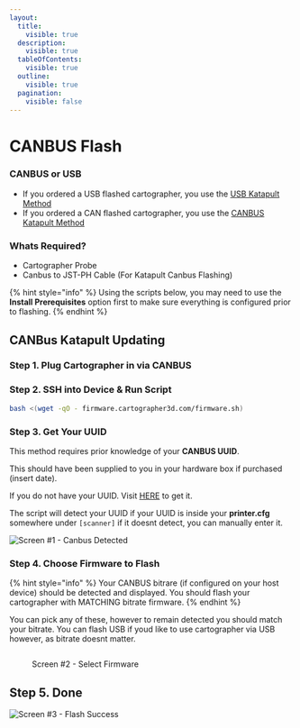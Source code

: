 ```yaml
---
layout:
  title:
    visible: true
  description:
    visible: true
  tableOfContents:
    visible: true
  outline:
    visible: true
  pagination:
    visible: false
---
```


# CANBUS Flash

### CANBUS or USB

* If you ordered a USB flashed cartographer, you use the [USB Katapult Method](usb-flash.md)
* If you ordered a CAN flashed cartographer, you use the [CANBUS Katapult Me](canbus-flash.md)[thod](canbus-flash.md)

### Whats Required?

* Cartographer Probe
* Canbus to JST-PH Cable (For Katapult Canbus Flashing)

{% hint style="info" %}
Using the scripts below, you may need to use the **Install Prerequisites** option first to make sure everything is configured prior to flashing.
{% endhint %}

## CANBus Katapult Updating

### Step 1. Plug Cartographer in via CANBUS

### Step 2. SSH into Device & Run Script

```bash
bash <(wget -qO - firmware.cartographer3d.com/firmware.sh)
```

### Step 3. Get Your UUID

This method requires prior knowledge of your **CANBUS UUID**.

This should have been supplied to you in your hardware box if purchased (insert date).

If you do not have your UUID. Visit [HERE](../../../installation-and-setup/classic-installation/klipper-setup.md#finding-the-serial-or-uuid) to get it.

The script will detect your UUID if your UUID is inside your **printer.cfg** somewhere under `[scanner]` if it doesnt detect, you can manually enter it.

![Screen #1 - Canbus Detected](https://github.com/user-attachments/assets/612dec98-50ab-4ab6-9d61-bc465a7cf411)

### Step 4. Choose Firmware to Flash

{% hint style="info" %}
Your CANBUS bitrare (if configured on your host device) should be detected and displayed. You should flash your cartographer with MATCHING bitrate firmware.
{% endhint %}

You can pick any of these, however to remain detected you should match your bitrate. You can flash USB if youd like to use cartographer via USB however, as bitrate doesnt matter.&#x20;

<figure><img src="https://github.com/user-attachments/assets/6ad85f9a-3aba-466b-b483-e2ff23550a71" alt=""><figcaption><p>Screen #2 - Select Firmware</p></figcaption></figure>

## Step 5. Done

![Screen #3 - Flash Success](https://github.com/user-attachments/assets/0fb24c99-d36d-4ce2-9846-48c99d4eb952)

